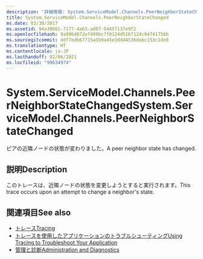 ```yaml
---
description: '詳細情報: System.ServiceModel.Channels.PeerNeighborStateChanged'
title: System.ServiceModel.Channels.PeerNeighborStateChanged
ms.date: 03/30/2017
ms.assetid: 94a30661-7177-4a63-ad07-54457137e9f2
ms.openlocfilehash: 9a996d672ef499bc7f0124d5167124c94741756b
ms.sourcegitcommit: ddf7edb67715a5b9a45e3dd44536dabc153c1de0
ms.translationtype: HT
ms.contentlocale: ja-JP
ms.lasthandoff: 02/06/2021
ms.locfileid: "99634974"
---
```

# <a name="systemservicemodelchannelspeerneighborstatechanged"></a><span data-ttu-id="1901f-103">System.ServiceModel.Channels.PeerNeighborStateChanged</span><span class="sxs-lookup"><span data-stu-id="1901f-103">System.ServiceModel.Channels.PeerNeighborStateChanged</span></span>

<span data-ttu-id="1901f-104">ピアの近隣ノードの状態が変わりました。</span><span class="sxs-lookup"><span data-stu-id="1901f-104">A peer neighbor state has changed.</span></span>  
  
## <a name="description"></a><span data-ttu-id="1901f-105">説明</span><span class="sxs-lookup"><span data-stu-id="1901f-105">Description</span></span>  

 <span data-ttu-id="1901f-106">このトレースは、近隣ノードの状態を変更しようとすると実行されます。</span><span class="sxs-lookup"><span data-stu-id="1901f-106">This trace occurs upon an attempt to change a neighbor's state.</span></span>  
  
## <a name="see-also"></a><span data-ttu-id="1901f-107">関連項目</span><span class="sxs-lookup"><span data-stu-id="1901f-107">See also</span></span>

- [<span data-ttu-id="1901f-108">トレース</span><span class="sxs-lookup"><span data-stu-id="1901f-108">Tracing</span></span>](index.md)
- [<span data-ttu-id="1901f-109">トレースを使用したアプリケーションのトラブルシューティング</span><span class="sxs-lookup"><span data-stu-id="1901f-109">Using Tracing to Troubleshoot Your Application</span></span>](using-tracing-to-troubleshoot-your-application.md)
- [<span data-ttu-id="1901f-110">管理と診断</span><span class="sxs-lookup"><span data-stu-id="1901f-110">Administration and Diagnostics</span></span>](../index.md)
